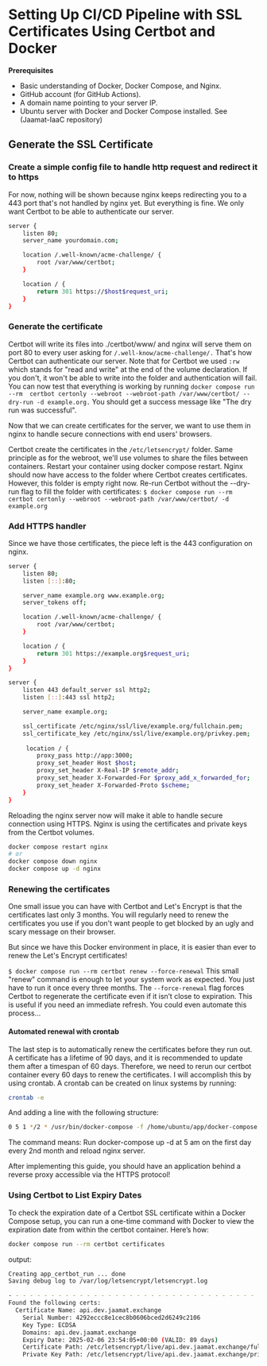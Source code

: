 # Setting Up CI/CD Pipeline with SSL Certificates Using Certbot and Docker
**Prerequisites**
- Basic understanding of Docker, Docker Compose, and Nginx.
- GitHub account (for GitHub Actions).
- A domain name pointing to your server IP.
- Ubuntu server with Docker and Docker Compose installed.
See (Jaamat-IaaC repository)

## Generate the SSL Certificate
###  Create a simple config file to handle http request and redirect it to https
For now, nothing will be shown because nginx keeps redirecting you to a 443 port that's not handled by nginx yet. But everything is fine. We only want Certbot to be able to authenticate our server.
```sh
server {
    listen 80;
    server_name yourdomain.com;

    location /.well-known/acme-challenge/ {
        root /var/www/certbot;
    }

    location / {
        return 301 https://$host$request_uri;
    }
}
```
### Generate the certificate
Certbot will write its files into ./certbot/www/ and nginx will serve them on port 80 to every user asking for `/.well-know/acme-challenge/.` That's how Certbot can authenticate our server.
Note that for Certbot we used `:rw` which stands for "read and write" at the end of the volume declaration. If you don't, it won't be able to write into the folder and authentication will fail.
You can now test that everything is working by running `docker compose run --rm  certbot certonly --webroot --webroot-path /var/www/certbot/ --dry-run -d example.org.` You should get a success message like "The dry run was successful".

Now that we can create certificates for the server, we want to use them in nginx to handle secure connections with end users' browsers.

Certbot create the certificates in the `/etc/letsencrypt/` folder. Same principle as for the webroot, we'll use volumes to share the files between containers.
Restart your container using docker compose restart. Nginx should now have access to the folder where Certbot creates certificates.
However, this folder is empty right now. Re-run Certbot without the --dry-run flag to fill the folder with certificates:
`$ docker compose run --rm  certbot certonly --webroot --webroot-path /var/www/certbot/ -d example.org`
### Add HTTPS handler
Since we have those certificates, the piece left is the 443 configuration on nginx.

```sh
server {
    listen 80;
    listen [::]:80;

    server_name example.org www.example.org;
    server_tokens off;

    location /.well-known/acme-challenge/ {
        root /var/www/certbot;
    }

    location / {
        return 301 https://example.org$request_uri;
    }
}

server {
    listen 443 default_server ssl http2;
    listen [::]:443 ssl http2;

    server_name example.org;

    ssl_certificate /etc/nginx/ssl/live/example.org/fullchain.pem;
    ssl_certificate_key /etc/nginx/ssl/live/example.org/privkey.pem;
    
     location / {
        proxy_pass http://app:3000;
        proxy_set_header Host $host;
        proxy_set_header X-Real-IP $remote_addr;
        proxy_set_header X-Forwarded-For $proxy_add_x_forwarded_for;
        proxy_set_header X-Forwarded-Proto $scheme;
    }
}
```
Reloading the nginx server  now will make it able to handle secure connection using HTTPS. Nginx is using the certificates and private keys from the Certbot volumes.
```sh
docker compose restart nginx
# or
docker compose down nginx
docker compose up -d nginx
```
### Renewing the certificates
One small issue you can have with Certbot and Let's Encrypt is that the certificates last only 3 months. You will regularly need to renew the certificates you use if you don't want people to get blocked by an ugly and scary message on their browser.

But since we have this Docker environment in place, it is easier than ever to renew the Let's Encrypt certificates!

`$ docker compose run --rm certbot renew --force-renewal`
This small "renew" command is enough to let your system work as expected. You just have to run it once every three months. 
The `--force-renewal` flag forces Certbot to regenerate the certificate even if it isn’t close to expiration. This is useful if you need an immediate refresh.
You could even automate this process…
#### Automated renewal with crontab
The last step is to automatically renew the certificates before they run out. A certificate has a lifetime of 90 days, and it is recommended to update them after a timespan of 60 days. Therefore, we need to rerun our certbot container every 60 days to renew the certificates. I will accomplish this by using crontab.
A crontab can be created on linux systems by running:
```sh
crontab -e
```
And adding a line with the following structure:
```sh
0 5 1 */2 * /usr/bin/docker-compose -f /home/ubuntu/app/docker-compose.yml run --rm certbot renew && /usr/bin/docker-compose -f /home/ubuntu/app/docker-compose.yml exec nginx nginx -s reload
```
The command means: Run docker-compose up -d at 5 am on the first day every 2nd month and reload nginx server.

After implementing this guide, you should have an application behind a reverse proxy accessible via the HTTPS protocol!
### Using Certbot to List Expiry Dates
To check the expiration date of a Certbot SSL certificate within a Docker Compose setup, you can run a one-time command with Docker to view the expiration date from within the certbot container.
Here’s how:
```sh
docker compose run --rm certbot certificates
```
output:
```sh
Creating app_certbot_run ... done
Saving debug log to /var/log/letsencrypt/letsencrypt.log

- - - - - - - - - - - - - - - - - - - - - - - - - - - - - - - - - - - - - - - -
Found the following certs:
  Certificate Name: api.dev.jaamat.exchange
    Serial Number: 4292eccc8e1cec8b0606bced2d6249c2106
    Key Type: ECDSA
    Domains: api.dev.jaamat.exchange
    Expiry Date: 2025-02-06 23:54:05+00:00 (VALID: 89 days)
    Certificate Path: /etc/letsencrypt/live/api.dev.jaamat.exchange/fullchain.pem
    Private Key Path: /etc/letsencrypt/live/api.dev.jaamat.exchange/privkey.pem
```